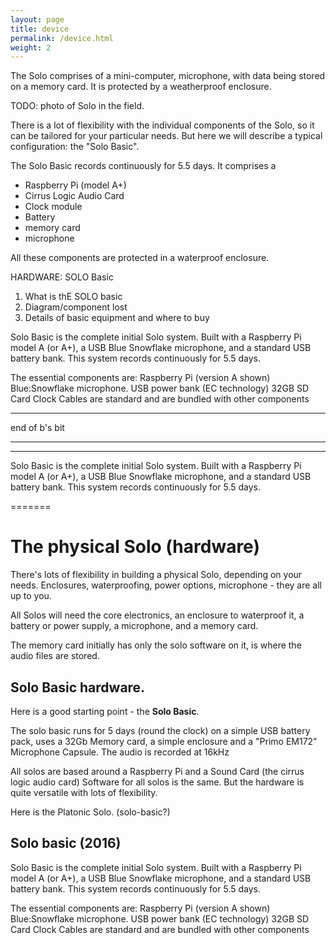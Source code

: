 ```yaml
---
layout: page
title: device
permalink: /device.html
weight: 2
---
```



The Solo comprises of a mini-computer, microphone, with data being
stored on a memory card. It is protected by a weatherproof enclosure.

TODO: photo of Solo in the field.

There is a lot of flexibility with the individual components of the
Solo, so it can be tailored for your particular needs.  But here we
will describe a typical configuration: the "Solo Basic".

The Solo Basic records continuously for 5.5 days.  It comprises a

* Raspberry Pi (model A+) 
* Cirrus Logic Audio Card
* Clock module
* Battery
* memory card
* microphone

All these components are protected in a waterproof enclosure.



HARDWARE: SOLO Basic

1. What is thE SOLO basic
2. Diagram/component lost
3. Details of basic equipment and where to buy

Solo Basic is the complete initial Solo system. Built with a Raspberry Pi model A (or A+), a USB Blue Snowflake microphone, and a standard USB battery bank. This system records continuously for 5.5 days.

The essential components are:
Raspberry Pi (version A shown)
Blue:Snowflake microphone.
USB power bank (EC technology)
32GB SD Card
Clock
Cables are standard and are bundled with other components

<hr>
end of b's bit
<hr>
<hr>




Solo Basic is the complete initial Solo system. Built with a Raspberry Pi model A (or A+), a USB Blue Snowflake microphone, and a standard USB battery bank. This system records continuously for 5.5 days.

=======
# The physical Solo (hardware)

There's lots of flexibility in building a physical Solo, depending on
your needs.  Enclosures, waterproofing, power options, microphone -
they are all up to you.

All Solos will need the core electronics, an enclosure to waterproof
it, a battery or power supply, a microphone, and a memory card.

The memory card initially has only the solo software on it, is where
the audio files are stored.


## Solo Basic hardware.

Here is a good starting point - the __Solo Basic__.

The solo basic runs for 5 days (round the clock) on a simple USB
battery pack, uses a 32Gb Memory card, a simple enclosure and a "Primo
EM172" Microphone Capsule.  The audio is recorded at 16kHz


All solos are based around a Raspberry Pi and a Sound Card (the cirrus
logic audio card) Software for all solos is the same.  But the
hardware is quite versatile with lots of flexibility.



Here is the Platonic Solo. (solo-basic?)

## Solo basic (2016)

Solo Basic is the complete initial Solo system. Built with a Raspberry
Pi model A (or A+), a USB Blue Snowflake microphone, and a standard
USB battery bank. This system records continuously for 5.5 days.


The essential components are:
Raspberry Pi (version A shown)
Blue:Snowflake microphone.
USB power bank (EC technology)
32GB SD Card
Clock
Cables are standard and are bundled with other components

